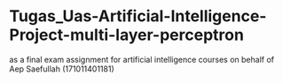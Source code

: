 # Tugas_Uas-Artificial-Intelligence-Project-multi-layer-perceptron
as a final exam assignment for artificial intelligence courses on behalf of Aep Saefullah (171011401181)
